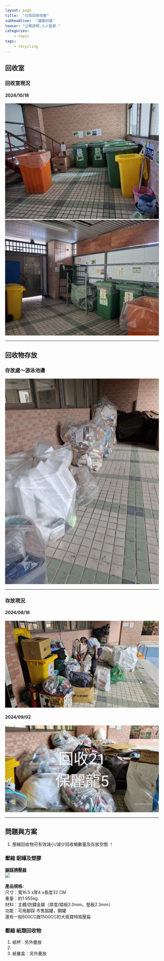 ```yaml
---
layout: page
title:  "垃圾回收改善"
subheadline:  "議題討論"
teaser: "公開透明,人人監督."
categories:
    - topic
tags:
    - recycling
---
```

## 回收室

### 回收室現況

#### 2024/10/18
![](https://github.com/coconutcity30050/community27/blob/gh-pages/assets/place/%E5%9B%9E%E6%94%B6%E5%AE%A4_%E5%8F%B3%E5%81%B4_20241018.jpg?raw=true)
![](https://github.com/coconutcity30050/community27/blob/gh-pages/assets/place/%E5%9B%9E%E6%94%B6%E5%AE%A4_%E5%B7%A6%E5%81%B4_20241018.jpg?raw=true)

---
## 回收物存放

### 存放處～游泳池邊
![](https://github.com/coconutcity30050/community27/blob/gh-pages/assets/place/%E6%B8%B8%E6%B3%B3%E6%B1%A0_%E5%AD%98%E6%94%BE%E5%9B%9E%E6%94%B6%E7%89%A9.jpg?raw=true)

---
### 存放現況

#### 2024/08/16
![](https://github.com/coconutcity30050/community27/blob/gh-pages/assets/place/%E6%B8%B8%E6%B3%B3%E6%B1%A0_%E5%AD%98%E6%94%BE%E5%9B%9E%E6%94%B6%E7%89%A9_20240816.jpg?raw=true)

#### 2024/09/02
![](https://github.com/coconutcity30050/community27/blob/gh-pages/assets/place/%E6%B8%B8%E6%B3%B3%E6%B1%A0_%E5%AD%98%E6%94%BE%E5%9B%9E%E6%94%B6%E7%89%A9_20240902.jpg?raw=true)

---
## 問題與方案
1. 壓縮回收物可有效減小/減少回收桶數量及存放空間 ！
   
### 壓縮 鋁罐及塑膠

**[腳踩擠壓器](https://www.ruten.com.tw/item/show?21938954956786)** <br>
![](https://gcs.rimg.com.tw/g2/1/cb/f2/21938954956786_865.jpg)

**產品規格:** <br>
尺寸：寬16.5 x厚4 x長度32 CM <br>
重量：約1.955kg <br>
材料：主體/防鏽金屬（厚度/踏板2.0mm，墊板2.3mm）<br>
功能：可用腳踩 市售鋁罐，鋼罐<br>
還有一般600CC跟1500CC的大瓶寶特瓶壓扁<br>

### 壓縮 紙類回收物

1. 紙杯 : 另外疊放
2. 
3. 紙餐盒：另外疊放
